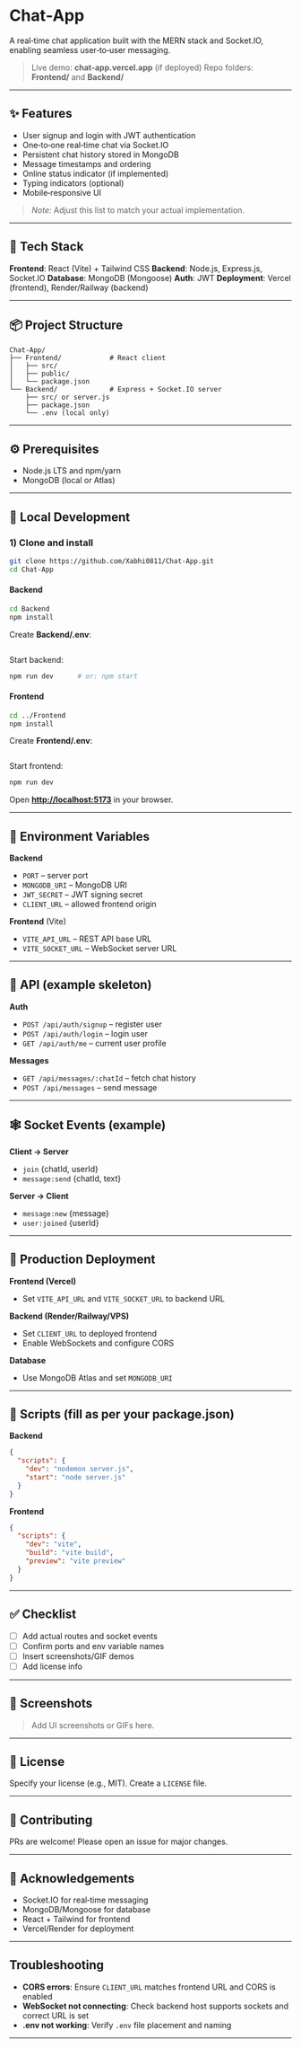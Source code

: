 # Chat‑App

A real‑time chat application built with the MERN stack and Socket.IO, enabling seamless user‑to‑user messaging.

> Live demo: **chat-app.vercel.app** (if deployed)
> Repo folders: **Frontend/** and **Backend/**

---

## ✨ Features

* User signup and login with JWT authentication
* One‑to‑one real‑time chat via Socket.IO
* Persistent chat history stored in MongoDB
* Message timestamps and ordering
* Online status indicator (if implemented)
* Typing indicators (optional)
* Mobile‑responsive UI

> *Note:* Adjust this list to match your actual implementation.

---

## 🧱 Tech Stack

**Frontend**: React (Vite) + Tailwind CSS
**Backend**: Node.js, Express.js, Socket.IO
**Database**: MongoDB (Mongoose)
**Auth**: JWT
**Deployment**: Vercel (frontend), Render/Railway (backend)

---

## 📦 Project Structure

```
Chat-App/
├── Frontend/            # React client
│   ├── src/
│   ├── public/
│   └── package.json
└── Backend/             # Express + Socket.IO server
    ├── src/ or server.js
    ├── package.json
    └── .env (local only)
```

---

## ⚙️ Prerequisites

* Node.js LTS and npm/yarn
* MongoDB (local or Atlas)

---


## 🧪 Local Development

### 1) Clone and install

```bash
git clone https://github.com/Xabhi0811/Chat-App.git
cd Chat-App
```

#### Backend

```bash
cd Backend
npm install
```

Create **Backend/.env**:

```
```

Start backend:

```bash
npm run dev      # or: npm start
```

#### Frontend

```bash
cd ../Frontend
npm install
```

Create **Frontend/.env**:

```
```

Start frontend:

```bash
npm run dev
```

Open **[http://localhost:5173](http://localhost:5173)** in your browser.

---

## 🔌 Environment Variables

**Backend**

* `PORT` – server port
* `MONGODB_URI` – MongoDB URI
* `JWT_SECRET` – JWT signing secret
* `CLIENT_URL` – allowed frontend origin

**Frontend** (Vite)

* `VITE_API_URL` – REST API base URL
* `VITE_SOCKET_URL` – WebSocket server URL

---

## 🚏 API (example skeleton)

**Auth**

* `POST /api/auth/signup` – register user
* `POST /api/auth/login` – login user
* `GET /api/auth/me` – current user profile

**Messages**

* `GET /api/messages/:chatId` – fetch chat history
* `POST /api/messages` – send message

---

## 🕸️ Socket Events (example)

**Client → Server**

* `join` {chatId, userId}
* `message:send` {chatId, text}

**Server → Client**

* `message:new` {message}
* `user:joined` {userId}

---

## 🧱 Production Deployment

**Frontend (Vercel)**

* Set `VITE_API_URL` and `VITE_SOCKET_URL` to backend URL

**Backend (Render/Railway/VPS)**

* Set `CLIENT_URL` to deployed frontend
* Enable WebSockets and configure CORS

**Database**

* Use MongoDB Atlas and set `MONGODB_URI`

---

## 🧰 Scripts (fill as per your package.json)

**Backend**

```json
{
  "scripts": {
    "dev": "nodemon server.js",
    "start": "node server.js"
  }
}
```

**Frontend**

```json
{
  "scripts": {
    "dev": "vite",
    "build": "vite build",
    "preview": "vite preview"
  }
}
```

---

## ✅ Checklist

* [ ] Add actual routes and socket events
* [ ] Confirm ports and env variable names
* [ ] Insert screenshots/GIF demos
* [ ] Add license info

---

## 📸 Screenshots

> Add UI screenshots or GIFs here.

---

## 📄 License

Specify your license (e.g., MIT). Create a `LICENSE` file.

---

## 🤝 Contributing

PRs are welcome! Please open an issue for major changes.

---

## 🙌 Acknowledgements

* Socket.IO for real‑time messaging
* MongoDB/Mongoose for database
* React + Tailwind for frontend
* Vercel/Render for deployment

---

## Troubleshooting

* **CORS errors**: Ensure `CLIENT_URL` matches frontend URL and CORS is enabled
* **WebSocket not connecting**: Check backend host supports sockets and correct URL is set
* **.env not working**: Verify `.env` file placement and naming

---

